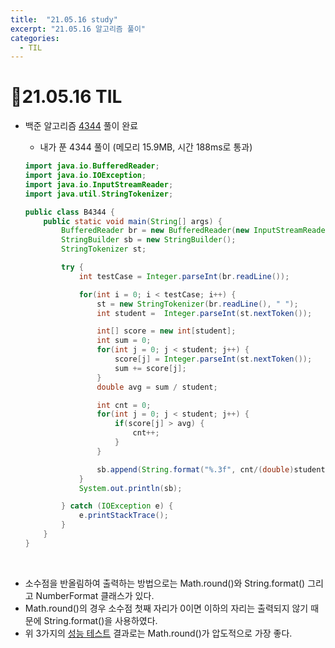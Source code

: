 ```yaml
---
title:  "21.05.16 study"
excerpt: "21.05.16 알고리즘 풀이"
categories:
  - TIL
---
```


# 📝21.05.16 TIL
+ 백준 알고리즘 [4344](https://www.acmicpc.net/problem/4344) 풀이 완료

  + 내가 푼 4344 풀이 (메모리 15.9MB, 시간 188ms로 통과)

  ```java
  import java.io.BufferedReader;
  import java.io.IOException;
  import java.io.InputStreamReader;
  import java.util.StringTokenizer;

  public class B4344 {
      public static void main(String[] args) {
          BufferedReader br = new BufferedReader(new InputStreamReader(System.in));
          StringBuilder sb = new StringBuilder();
          StringTokenizer st;

          try {
              int testCase = Integer.parseInt(br.readLine());

              for(int i = 0; i < testCase; i++) {
                  st = new StringTokenizer(br.readLine(), " ");
                  int student =  Integer.parseInt(st.nextToken());

                  int[] score = new int[student];
                  int sum = 0;
                  for(int j = 0; j < student; j++) {
                      score[j] = Integer.parseInt(st.nextToken());
                      sum += score[j];
                  }
                  double avg = sum / student;

                  int cnt = 0;
                  for(int j = 0; j < student; j++) {
                      if(score[j] > avg) {
                          cnt++;
                      }
                  }

                  sb.append(String.format("%.3f", cnt/(double)student*100)).append("%\n");
              }
              System.out.println(sb);

          } catch (IOException e) {
              e.printStackTrace();
          }
      }
  }
  ```
<br />

  + 소수점을 반올림하여 출력하는 방법으로는 Math.round()와 String.format() 그리고 NumberFormat 클래스가 있다.
  + Math.round()의 경우 소수점 첫째 자리가 0이면 이하의 자리는 출력되지 않기 때문에 String.format()을 사용하였다.
  + 위 3가지의 [성능 테스트](https://needjarvis.tistory.com/544) 결과로는 Math.round()가 압도적으로 가장 좋다.
